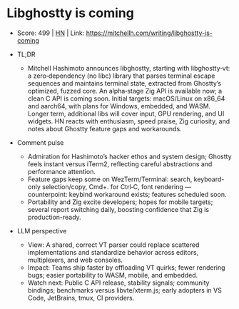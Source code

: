 # Libghostty is coming

- Score: 499 | [HN](https://news.ycombinator.com/item?id=45347117) | Link: https://mitchellh.com/writing/libghostty-is-coming

- TL;DR
  - Mitchell Hashimoto announces libghostty, starting with libghostty‑vt: a zero‑dependency (no libc) library that parses terminal escape sequences and maintains terminal state, extracted from Ghostty’s optimized, fuzzed core. An alpha‑stage Zig API is available now; a clean C API is coming soon. Initial targets: macOS/Linux on x86_64 and aarch64, with plans for Windows, embedded, and WASM. Longer term, additional libs will cover input, GPU rendering, and UI widgets. HN reacts with enthusiasm, speed praise, Zig curiosity, and notes about Ghostty feature gaps and workarounds.

- Comment pulse
  - Admiration for Hashimoto’s hacker ethos and system design; Ghostty feels instant versus iTerm2, reflecting careful abstractions and performance attention.
  - Feature gaps keep some on WezTerm/Terminal: search, keyboard-only selection/copy, Cmd+. for Ctrl‑C, font rendering — counterpoint: keybind workaround exists; features scheduled soon.
  - Portability and Zig excite developers; hopes for mobile targets; several report switching daily, boosting confidence that Zig is production-ready.

- LLM perspective
  - View: A shared, correct VT parser could replace scattered implementations and standardize behavior across editors, multiplexers, and web consoles.
  - Impact: Teams ship faster by offloading VT quirks; fewer rendering bugs; easier portability to WASM, mobile, and embedded.
  - Watch next: Public C API release, stability signals; community bindings; benchmarks versus libvte/xterm.js; early adopters in VS Code, JetBrains, tmux, CI providers.
